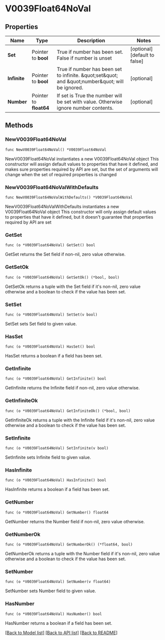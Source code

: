 # V0039Float64NoVal

## Properties

Name | Type | Description | Notes
------------ | ------------- | ------------- | -------------
**Set** | Pointer to **bool** | True if number has been set. False if number is unset | [optional] [default to false]
**Infinite** | Pointer to **bool** | True if number has been set to infinite. \&quot;set\&quot; and \&quot;number\&quot; will be ignored. | [optional] 
**Number** | Pointer to **float64** | If set is True the number will be set with value. Otherwise ignore number contents. | [optional] 

## Methods

### NewV0039Float64NoVal

`func NewV0039Float64NoVal() *V0039Float64NoVal`

NewV0039Float64NoVal instantiates a new V0039Float64NoVal object
This constructor will assign default values to properties that have it defined,
and makes sure properties required by API are set, but the set of arguments
will change when the set of required properties is changed

### NewV0039Float64NoValWithDefaults

`func NewV0039Float64NoValWithDefaults() *V0039Float64NoVal`

NewV0039Float64NoValWithDefaults instantiates a new V0039Float64NoVal object
This constructor will only assign default values to properties that have it defined,
but it doesn't guarantee that properties required by API are set

### GetSet

`func (o *V0039Float64NoVal) GetSet() bool`

GetSet returns the Set field if non-nil, zero value otherwise.

### GetSetOk

`func (o *V0039Float64NoVal) GetSetOk() (*bool, bool)`

GetSetOk returns a tuple with the Set field if it's non-nil, zero value otherwise
and a boolean to check if the value has been set.

### SetSet

`func (o *V0039Float64NoVal) SetSet(v bool)`

SetSet sets Set field to given value.

### HasSet

`func (o *V0039Float64NoVal) HasSet() bool`

HasSet returns a boolean if a field has been set.

### GetInfinite

`func (o *V0039Float64NoVal) GetInfinite() bool`

GetInfinite returns the Infinite field if non-nil, zero value otherwise.

### GetInfiniteOk

`func (o *V0039Float64NoVal) GetInfiniteOk() (*bool, bool)`

GetInfiniteOk returns a tuple with the Infinite field if it's non-nil, zero value otherwise
and a boolean to check if the value has been set.

### SetInfinite

`func (o *V0039Float64NoVal) SetInfinite(v bool)`

SetInfinite sets Infinite field to given value.

### HasInfinite

`func (o *V0039Float64NoVal) HasInfinite() bool`

HasInfinite returns a boolean if a field has been set.

### GetNumber

`func (o *V0039Float64NoVal) GetNumber() float64`

GetNumber returns the Number field if non-nil, zero value otherwise.

### GetNumberOk

`func (o *V0039Float64NoVal) GetNumberOk() (*float64, bool)`

GetNumberOk returns a tuple with the Number field if it's non-nil, zero value otherwise
and a boolean to check if the value has been set.

### SetNumber

`func (o *V0039Float64NoVal) SetNumber(v float64)`

SetNumber sets Number field to given value.

### HasNumber

`func (o *V0039Float64NoVal) HasNumber() bool`

HasNumber returns a boolean if a field has been set.


[[Back to Model list]](../README.md#documentation-for-models) [[Back to API list]](../README.md#documentation-for-api-endpoints) [[Back to README]](../README.md)


